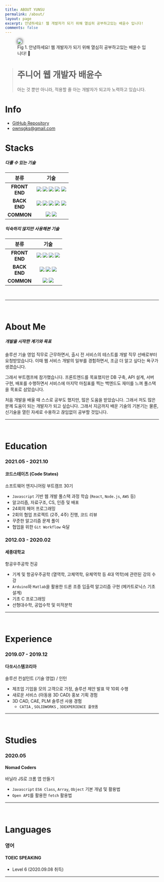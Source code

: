 ```yaml
---
title: ABOUT YUNSU
permalink: /about/
layout: page
excerpt: 안녕하세요! 웹 개발자가 되기 위해 열심히 공부하고있는 배윤수 입니다!
comments: false
---
```


<figure>
<img src="./avatar.jpg" alg="yunsu bae" style="border-radius: 30px ;box-shadow:0px 0px 10px #000">

<figcaption>Fig 1. 안녕하세요! 웹 개발자가 되기 위해 열심히 공부하고있는 배윤수 입니다! 👋</figcaption>
</figure>

> # 주니어 웹 개발자 배윤수
>
> 아는 것 뿐만 아니라, 적용할 줄 아는 개발자가 되고자 노력하고 있습니다.

# Info

- <i class="fab fa-github"></i> <a href="https://github.com/mniYUNSU" target="_blank" rel="noopener">GitHub Repository</a>
- <i class="fas fa-envelope" ></i> <a href="/contact" rel="noopener">ownsgks@gmail.com</a>

# Stacks

##### 다룰 수 있는 기술

|        분류        |                                                                                                                                                                                                                                                                              기술                                                                                                                                                                                                                                                                              |
| :----------------: | :------------------------------------------------------------------------------------------------------------------------------------------------------------------------------------------------------------------------------------------------------------------------------------------------------------------------------------------------------------------------------------------------------------------------------------------------------------------------------------------------------------------------------------------------------------: |
| **FRONT <br> END** |     <img src="https://img.shields.io/badge/Javascript-F36D00?style=flat-square&logo=JavaScript&logoColor=white"/> <img src="https://img.shields.io/badge/React-0088CC?style=flat-square&logo=react&logoColor=white"/> <img src="https://img.shields.io/badge/HTML-E34F26?style=flat-square&logo=html5&logoColor=white"/> <img src="https://img.shields.io/badge/CSS-1572B6?style=flat-square&logo=css3&logoColor=white"/> <img src="https://img.shields.io/badge/Styled Components-DB7093?style=flat-square&logo=styled-components&logoColor=white"/> <br>     |
| **BACK <br> END**  | <img src="https://img.shields.io/badge/Node.js-339933?style=flat-square&logo=node.js&logoColor=white"/> <img src="https://img.shields.io/badge/Express.js-000000?style=flat-square&logo=express&logoColor=white"/> <img src="https://img.shields.io/badge/Sequelize-52B0E7?style=flat-square&logo=Sequelize&logoColor=white"/> <img src="https://img.shields.io/badge/MySQL-4479A1?style=flat-square&logo=mysql&logoColor=white"/> <img src="https://img.shields.io/badge/AWS%20(S3,%20EC2,%20RDS)-232F3E?style=flat-square&logo=Amazon AWS&logoColor=white"/> |
|     **COMMON**     |                                                                                                                                                                             <img src="https://img.shields.io/badge/Git-F05032?style=flat-square&logo=Git&logoColor=white"/> <img src="https://img.shields.io/badge/GitHub-181717?style=flat-square&logo=GitHub&logoColor=white"/>                                                                                                                                                                              |

##### 익숙하지 않지만 사용해본 기술

|        분류        |                                                                                                                                                                                                         기술                                                                                                                                                                                                          |
| :----------------: | :-------------------------------------------------------------------------------------------------------------------------------------------------------------------------------------------------------------------------------------------------------------------------------------------------------------------------------------------------------------------------------------------------------------------: |
| **FRONT <br> END** | <img src="https://img.shields.io/badge/Redux-764ABC?style=flat-square&logo=Redux&logoColor=white"/> <img src="https://img.shields.io/badge/Three.js-000000?style=flat-square&logo=Three.js&logoColor=white"/> <img src="https://img.shields.io/badge/SCSS-CC6699?style=flat-square&logo=Sass&logoColor=white"/> <img src="https://img.shields.io/badge/Jekyll-CC0000?style=flat-square&logo=Jekyll&logoColor=white"/> |
| **BACK <br> END**  |                             <img src="https://img.shields.io/badge/AWS%20(ELB),%20CloudFront,%20Route53)-232F3E?style=flat-square&logo=Amazon AWS&logoColor=white"/> <img src="https://img.shields.io/badge/JWT-000000?style=flat-square&logo=json web tokens&logoColor=white"/> <img src="https://img.shields.io/badge/MongoDB-47A248?style=flat-square&logo=MongoDB&logoColor=white"/>                              |
|     **COMMON**     |                                                                                                       <img src="https://img.shields.io/badge/Figma-F24E1E?style=flat-square&logo=Figma&logoColor=white"/> <img src="https://img.shields.io/badge/Vercel-000000?style=flat-square&logo=Vercel&logoColor=white"/>                                                                                                       |

<br>

---

<br>

# About Me

##### 개발을 시작한 계기와 목표

솔루션 기술 영업 직무로 근무하면서, 출시 전 서비스의 테스트를 개발 직무 선배로부터 요청받았습니다. 이때 웹 서비스 개발의 일부를 경험하면서, 조금 더 알고 싶다는 욕구가 생겼습니다.

그래서 부트캠프에 참가했습니다. 프론트엔드를 목표했지만 DB 구축, API 설계, 서버 구현, 배포를 수행하면서 서비스에 마지막 마침표를 찍는 백엔드도 재미를 느껴 풀스택을 목표로 삼았습니다.

처음 개발을 배울 때 스스로 공부도 했지만, 많은 도움을 받았습니다. 그래서 저도 많은 분께 도움이 되는 개발자가 되고 싶습니다. 그래서 지금까지 배운 기술의 기본기는 물론, 신기술을 열린 자세로 수용하고 끊임없이 공부할 것입니다.

---

<br>

# Education

### 2021.05 - 2021.10

#### 코드스테이츠 (Code States)

소프트웨어 엔지니어링 부트캠프 30기

- `Javascript` 기반 웹 개발 풀스택 과정 학습 (`React`, `Node.js`, `AWS` 등)
- 알고리즘, 자료구조, CS, 인증 및 배포
- 24회의 페어 프로그래밍
- 2회의 협업 프로젝트 (2주, 4주) 진행, 코드 리뷰
- 꾸준한 알고리즘 문제 풀이
- 협업을 위한 `Git Workflow` 숙달

### 2012.03 - 2020.02

#### 세종대학교

항공우주공학 전공

- 기계 및 항공우주공학 (열역학, 고체역학, 유체역학 등 4대 역학)에 관련된 강의 수강
- `Arduino`와 `Matlab`을 활용한 드론 조종 입출력 알고리즘 구현 (메카트로닉스 기초설계)
- 기초 C 프로그래밍
- 선형대수학, 공업수학 및 미적분학

---

<br>

# Experience

### 2019.07 - 2019.12

#### 다쏘시스템코리아

솔루션 컨설턴트 (기술 영업) / 인턴

- 제조업 기업을 모의 고객으로 가정, 솔루션 제안 발표 약 10회 수행
- 새로운 서비스 (아동용 3D CAD) 홍보 기획 경험
- 3D CAD, CAE, PLM 솔루션 사용 경험
  - `CATIA` , `SOLIDWORKS` , `3DEXPERIENCE 플랫폼`

---

<br>

# Studies

### 2020.05

#### Nomad Coders

바닐라 JS로 크롬 앱 만들기

- `Javascript` `ES6 Class`, `Array`, `Object` 기본 개념 및 활용법
- `Open API`를 활용한 `fetch` 활용법

---

<br>

# Languages

### 영어

#### TOEIC SPEAKING

- Level 6 (2020.09.08 취득)

---

<br>
